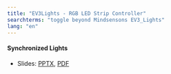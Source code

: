 ```yaml
---
title: "EV3Lights - RGB LED Strip Controller"
searchterms: "toggle beyond Mindsensons EV3_Lights"
lang: "en"
---
```

 <h4>Synchronized Lights</h4>
 <ul>
 <li class="ng-binding">Slides:
 <a href="ProgrammingLessons/beyond/SynchronizedLights.pptx">PPTX</a>,
 <a href="ProgrammingLessons/beyond/SynchronizedLights.pdf">PDF</a>
 </li>
 </ul>
